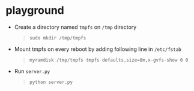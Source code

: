 # playground

* Create a directory named ```tmpfs``` on ```/tmp``` directory
  > ```sudo mkdir /tmp/tmpfs```

* Mount tmpfs on every reboot by adding following line in ```/etc/fstab```
  > ```myramdisk /tmp/tmpfs tmpfs defaults,size=8m,x-gvfs-show 0 0```
  
* Run ```server.py```
  > ```python server.py```
